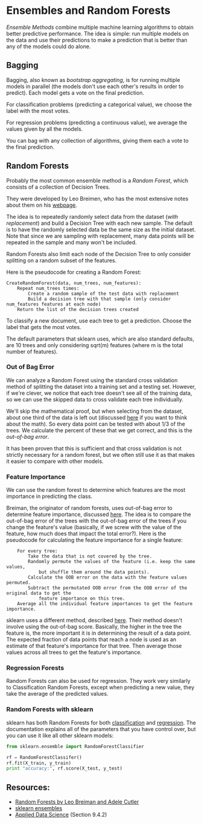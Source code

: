 # Ensembles and Random Forests

*Ensemble Methods* combine multiple machine learning algorithms to obtain better predictive performance. The idea is simple: run multiple models on the data and use their predictions to make a prediction that is better than any of the models could do alone.


## Bagging

Bagging, also known as *bootstrap aggregating*, is for running multiple models in parallel (the models don't use each other's results in order to predict). Each model gets a vote on the final prediction.

For classification problems (predicting a categorical value), we choose the label with the most votes.

For regression problems (predicting a continuous value), we average the values given by all the models.

You can bag with any collection of algorithms, giving them each a vote to the final prediction.


## Random Forests

Probably the most common ensemble method is a *Random Forest*, which consists of a collection of Decision Trees.

They were developed by Leo Breimen, who has the most extensive notes about them on his [webpage](http://www.stat.berkeley.edu/~breiman/RandomForests/cc_home.htm).

The idea is to repeatedly randomly select data from the dataset (*with replacement*) and build a Decision Tree with each new sample. The default is to have the randomly selected data be the same size as the initial dataset. Note that since we are sampling with replacement, many data points will be repeated in the sample and many won't be included.

Random Forests also limit each node of the Decision Tree to only consider splitting on a random subset of the features.

Here is the pseudocode for creating a Random Forest:

    CreateRandomForest(data, num_trees, num_features):
        Repeat num_trees times:
            Create a random sample of the test data with replacement
            Build a decision tree with that sample (only consider num_features features at each node)
        Return the list of the decision trees created

To classify a new document, use each tree to get a prediction. Choose the label that gets the most votes.

The default parameters that sklearn uses, which are also standard defaults, are 10 trees and only considering sqrt(m) features (where m is the total number of features).


### Out of Bag Error

We can analyze a Random Forest using the standard cross validation method of splitting the dataset into a training set and a testing set. However, if we're clever, we notice that each tree doesn't see all of the training data, so we can use the skipped data to cross validate each tree individually.

We'll skip the mathematical proof, but when selecting from the dataset, about one third of the data is left out (discussed [here](http://math.stackexchange.com/questions/203491/expected-coverage-after-sampling-with-replacement-k-times) if you want to think about the math). So every data point can be tested with about 1/3 of the trees. We calculate the percent of these that we get correct, and this is the *out-of-bag error*.

It has been proven that this is sufficient and that cross validation is not strictly necessary for a random forest, but we often still use it as that makes it easier to compare with other models.


### Feature Importance

We can use the random forest to determine which features are the most importance in predicting the class.

Breiman, the originator of random forests, uses out-of-bag error to determine feature importance, discussed [here](http://www.stat.berkeley.edu/~breiman/RandomForests/cc_home.htm#varimp). The idea is to compare the out-of-bag error of the trees with the out-of-bag error of the trees if you change the feature's value (basically, if we screw with the value of the feature, how much does that impact the total error?). Here is the pseudocode for calculating the feature importance for a single feature:

        For every tree:
            Take the data that is not covered by the tree.
            Randomly permute the values of the feature (i.e. keep the same values,
                but shuffle them around the data points).
            Calculate the OOB error on the data with the feature values permuted.
            Subtract the permutated OOB error from the OOB error of the original data to get the
                feature importance on this tree.
        Average all the individual feature importances to get the feature importance.

sklearn uses a different method, described [here](http://scikit-learn.org/stable/modules/ensemble.html#feature-importance-evaluation). Their method doesn't involve using the out-of-bag score. Basically, the higher in the tree the feature is, the more important it is in determining the result of a data point. The expected fraction of data points that reach a node is used as an estimate of that feature's importance for that tree. Then average those values across all trees to get the feature's importance.


### Regression Forests

Random Forests can also be used for regression. They work very similarly to Classification Random Forests, except when predicting a new value, they take the average of the predicted values.


### Random Forests with sklearn

sklearn has both Random Forests for both [classification](http://scikit-learn.org/stable/modules/generated/sklearn.ensemble.RandomForestClassifier.html) and [regression](http://scikit-learn.org/stable/modules/generated/sklearn.ensemble.RandomForestRegressor.html). The documentation explains all of the parameters that you have control over, but you can use it like all other sklearn models:

```python
from sklearn.ensemble import RandomForestClassifier

rf = RandomForestClassifer()
rf.fit(X_train, y_train)
print "accuracy:", rf.score(X_test, y_test)
```

## Resources:

* [Random Forests by Leo Breiman and Adele Cutler](http://www.stat.berkeley.edu/~breiman/RandomForests/cc_home.htm)
* [sklearn ensembles](http://scikit-learn.org/stable/modules/ensemble.html)
* [Applied Data Science](http://columbia-applied-data-science.github.io/appdatasci.pdf) (Section 9.4.2)
